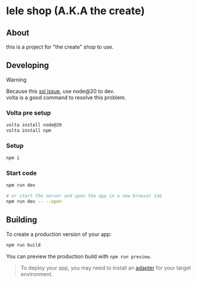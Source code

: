 # lele shop (A.K.A the create)

## About

this is a project for "the create" shop to use.

## Developing

> [!WARNING]  
> Because this [ssl issue](https://github.com/sveltejs/kit/issues/11365),
> use node@20 to dev. \
> volta is a good command to resolve this problem.

### Volta pre setup

```bash
volta install node@20
volta install npm
```

### Setup

```bash
npm i
```

### Start code

```bash
npm run dev

# or start the server and open the app in a new browser tab
npm run dev -- --open
```

## Building

To create a production version of your app:

```bash
npm run build
```

You can preview the production build with `npm run preview`.

> To deploy your app, you may need to install an [adapter](https://kit.svelte.dev/docs/adapters) for your target environment.
